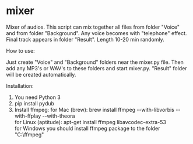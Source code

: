 # mixer
Mixer of audios.
This script can mix together all files from folder "Voice" and from folder "Background".
Any voice becomes with "telephone" effect.
Final track appears in folder "Result". Length 10-20 min randomly.

How to use:

Just create "Voice" and "Background" folders near the mixer.py file. Then add any MP3's or WAV's to these folders and start mixer.py.
"Result" folder will be created automatically.

Installation:

1. You need Python 3
2. pip install pydub
3. Install ffmpeg: 
  for Mac (brew): brew install ffmpeg --with-libvorbis --with-ffplay --with-theora   
  for Linux (aptitude): apt-get install ffmpeg libavcodec-extra-53   
  for Windows you should install ffmpeg package to the folder "C:\ffmpeg"
